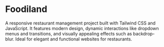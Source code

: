 # Foodiland
A responsive restaurant management project built with Tailwind CSS and JavaScript. It features modern design, dynamic interactions like dropdown menus and transitions, and visually appealing effects such as backdrop-blur. Ideal for elegant and functional websites for restaurants.
